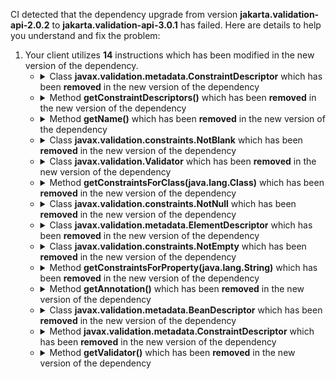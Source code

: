 CI detected that the dependency upgrade from version **jakarta.validation-api-2.0.2** to **jakarta.validation-api-3.0.1** has failed. Here are details to help you understand and fix the problem:
1. Your client utilizes **14** instructions which has been modified in the new version of the dependency.
   * <details>
        <summary>Class <b>javax.validation.metadata.ConstraintDescriptor<?></b> which has been <b>removed</b> in the new version of the dependency</summary>
            
        * <details>
          <summary>The failure is identified from the logs generated in the build process. </summary>
          
            *   >[[ERROR] /wicket-crudifier/src/main/java/com/premiumminds/wicket/crudifier/form/elements/ListControlGroups.java:[135,37] cannot find symbol](https://github.com/chains-project/breaking-good/actions/runs/8110103454/job/22166641300#step:4:406)
            *   An error was detected in line 135 which is making use of an outdated API.
             ``` java
             135   javax.validation.metadata.ConstraintDescriptor<?>;
            ```

          </details>
            
     </details>
   * <details>
        <summary>Method <b>getConstraintDescriptors()</b> which has been <b>removed</b> in the new version of the dependency</summary>
            
        * <details>
          <summary>The failure is identified from the logs generated in the build process. </summary>
          
            *   >[[ERROR] /wicket-crudifier/src/main/java/com/premiumminds/wicket/crudifier/form/elements/ListControlGroups.java:[135,37] cannot find symbol](https://github.com/chains-project/breaking-good/actions/runs/8110103454/job/22166641300#step:4:406)
            *   An error was detected in line 135 which is making use of an outdated API.
             ``` java
             135   constraintDescriptor.getConstraintDescriptors();
            ```

          </details>
            
     </details>
   * <details>
        <summary>Method <b>getName()</b> which has been <b>removed</b> in the new version of the dependency</summary>
            
        * <details>
          <summary>The failure is identified from the logs generated in the build process. </summary>
          
            *   >[[ERROR] /wicket-crudifier/src/main/java/com/premiumminds/wicket/crudifier/form/elements/ListControlGroups.java:[133,25] cannot find symbol](https://github.com/chains-project/breaking-good/actions/runs/8110103454/job/22166641300#step:4:403)
            *   An error was detected in line 133 which is making use of an outdated API.
             ``` java
             133   descriptor.getName();
            ```

          </details>
            
     </details>
   * <details>
        <summary>Class <b>javax.validation.constraints.NotBlank</b> which has been <b>removed</b> in the new version of the dependency</summary>
            
        * <details>
          <summary>The failure is identified from the logs generated in the build process. </summary>
          
            *   >[[ERROR] /wicket-crudifier/src/main/java/com/premiumminds/wicket/crudifier/form/elements/ListControlGroups.java:[139,82] cannot find symbol](https://github.com/chains-project/breaking-good/actions/runs/8110103454/job/22166641300#step:4:418)
            *   An error was detected in line 139 which is making use of an outdated API.
             ``` java
             139   javax.validation.constraints.NotBlank;
            ```

          </details>
            
     </details>
   * <details>
        <summary>Class <b>javax.validation.Validator</b> which has been <b>removed</b> in the new version of the dependency</summary>
            
        * <details>
          <summary>The failure is identified from the logs generated in the build process. </summary>
          
            *   >[[ERROR] /wicket-crudifier/src/main/java/com/premiumminds/wicket/crudifier/form/elements/ListControlGroups.java:[121,17] cannot find symbol](https://github.com/chains-project/breaking-good/actions/runs/8110103454/job/22166641300#step:4:395)
            *   An error was detected in line 121 which is making use of an outdated API.
             ``` java
             121   javax.validation.Validator;
            ```

          </details>
            
     </details>
   * <details>
        <summary>Method <b>getConstraintsForClass(java.lang.Class)</b> which has been <b>removed</b> in the new version of the dependency</summary>
            
        * <details>
          <summary>The failure is identified from the logs generated in the build process. </summary>
          
            *   >[[ERROR] /wicket-crudifier/src/main/java/com/premiumminds/wicket/crudifier/form/elements/ListControlGroups.java:[122,17] cannot find symbol](https://github.com/chains-project/breaking-good/actions/runs/8110103454/job/22166641300#step:4:400)
            *   An error was detected in line 122 which is making use of an outdated API.
             ``` java
             122   validator.getConstraintsForClass(modelClass);
            ```

          </details>
            
     </details>
   * <details>
        <summary>Class <b>javax.validation.constraints.NotNull</b> which has been <b>removed</b> in the new version of the dependency</summary>
            
        * <details>
          <summary>The failure is identified from the logs generated in the build process. </summary>
          
            *   >[[ERROR] /wicket-crudifier/src/main/java/com/premiumminds/wicket/crudifier/form/elements/ListControlGroups.java:[137,82] cannot find symbol](https://github.com/chains-project/breaking-good/actions/runs/8110103454/job/22166641300#step:4:412)
            *   An error was detected in line 137 which is making use of an outdated API.
             ``` java
             137   javax.validation.constraints.NotNull;
            ```

          </details>
            
     </details>
   * <details>
        <summary>Class <b>javax.validation.metadata.ElementDescriptor</b> which has been <b>removed</b> in the new version of the dependency</summary>
            
        * <details>
          <summary>The failure is identified from the logs generated in the build process. </summary>
          
            *   >[[ERROR] /wicket-crudifier/src/main/java/com/premiumminds/wicket/crudifier/form/elements/ListControlGroups.java:[133,25] cannot find symbol](https://github.com/chains-project/breaking-good/actions/runs/8110103454/job/22166641300#step:4:403)
            *   An error was detected in line 133 which is making use of an outdated API.
             ``` java
             133   javax.validation.metadata.ElementDescriptor;
            ```

          </details>
            
     </details>
   * <details>
        <summary>Class <b>javax.validation.constraints.NotEmpty</b> which has been <b>removed</b> in the new version of the dependency</summary>
            
        * <details>
          <summary>The failure is identified from the logs generated in the build process. </summary>
          
            *   >[[ERROR] /wicket-crudifier/src/main/java/com/premiumminds/wicket/crudifier/form/elements/ListControlGroups.java:[138,82] cannot find symbol](https://github.com/chains-project/breaking-good/actions/runs/8110103454/job/22166641300#step:4:415)
            *   An error was detected in line 138 which is making use of an outdated API.
             ``` java
             138   javax.validation.constraints.NotEmpty;
            ```

          </details>
            
     </details>
   * <details>
        <summary>Method <b>getConstraintsForProperty(java.lang.String)</b> which has been <b>removed</b> in the new version of the dependency</summary>
            
        * <details>
          <summary>The failure is identified from the logs generated in the build process. </summary>
          
            *   >[[ERROR] /wicket-crudifier/src/main/java/com/premiumminds/wicket/crudifier/form/elements/ListControlGroups.java:[133,25] cannot find symbol](https://github.com/chains-project/breaking-good/actions/runs/8110103454/job/22166641300#step:4:403)
            *   An error was detected in line 133 which is making use of an outdated API.
             ``` java
             133   constraintDescriptors.getConstraintsForProperty(descriptor.getName());
            ```

          </details>
            
     </details>
   * <details>
        <summary>Method <b>getAnnotation()</b> which has been <b>removed</b> in the new version of the dependency</summary>
            
        * <details>
          <summary>The failure is identified from the logs generated in the build process. </summary>
          
            *   >[[ERROR] /wicket-crudifier/src/main/java/com/premiumminds/wicket/crudifier/form/elements/ListControlGroups.java:[137,82] cannot find symbol](https://github.com/chains-project/breaking-good/actions/runs/8110103454/job/22166641300#step:4:412)
            *   An error was detected in line 137 which is making use of an outdated API.
             ``` java
             137   constraint.getAnnotation();
            ```

          </details>
            
     </details>
   * <details>
        <summary>Class <b>javax.validation.metadata.BeanDescriptor</b> which has been <b>removed</b> in the new version of the dependency</summary>
            
        * <details>
          <summary>The failure is identified from the logs generated in the build process. </summary>
          
            *   >[[ERROR] /wicket-crudifier/src/main/java/com/premiumminds/wicket/crudifier/form/elements/ListControlGroups.java:[122,17] cannot find symbol](https://github.com/chains-project/breaking-good/actions/runs/8110103454/job/22166641300#step:4:400)
            *   An error was detected in line 122 which is making use of an outdated API.
             ``` java
             122   javax.validation.metadata.BeanDescriptor;
            ```

          </details>
            
     </details>
   * <details>
        <summary>Method <b>javax.validation.metadata.ConstraintDescriptor<?></b> which has been <b>removed</b> in the new version of the dependency</summary>
            
        * <details>
          <summary>The failure is identified from the logs generated in the build process. </summary>
          
            *   >[[ERROR] /wicket-crudifier/src/main/java/com/premiumminds/wicket/crudifier/form/elements/ListControlGroups.java:[136,37] cannot find symbol](https://github.com/chains-project/breaking-good/actions/runs/8110103454/job/22166641300#step:4:409)
            *   An error was detected in line 136 which is making use of an outdated API.
             ``` java
             136   javax.validation.metadata.ConstraintDescriptor<?> constraint;
            ```

          </details>
            
        To resolve this issue, there are alternative options available in the new version of the dependency that can replace the incompatible method currently used in the client. You can consider substituting the existing method with one of the following options provided by the new version of the dependency
        ``` java
        Class constraint();
        ```
     </details>
   * <details>
        <summary>Method <b>getValidator()</b> which has been <b>removed</b> in the new version of the dependency</summary>
            
        * <details>
          <summary>The failure is identified from the logs generated in the build process. </summary>
          
            *   >[[ERROR] /wicket-crudifier/src/main/java/com/premiumminds/wicket/crudifier/form/elements/ListControlGroups.java:[121,17] cannot find symbol](https://github.com/chains-project/breaking-good/actions/runs/8110103454/job/22166641300#step:4:395)
            *   An error was detected in line 121 which is making use of an outdated API.
             ``` java
             121   com.premiumminds.webapp.wicket.validators.HibernateValidatorProperty.validatorFactory.getValidator();
            ```

          </details>
            
     </details>


